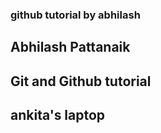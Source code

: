 ### github tutorial by abhilash

## Abhilash Pattanaik 

## Git and Github tutorial

## ankita's laptop
